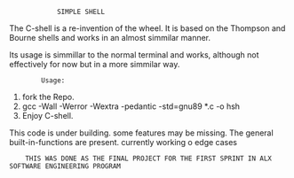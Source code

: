 				SIMPLE SHELL
The C-shell is a re-invention of the wheel. It is based on the Thompson and Bourne shells and works in an almost simmilar manner.

Its usage is simmillar to the normal terminal and works, although not effectively for now but in a more simmilar way.


			Usage:
 1. fork the Repo.
 2. gcc -Wall -Werror -Wextra -pedantic -std=gnu89 *.c -o hsh
 3. Enjoy C-shell.

This code is under building. some features may be missing. 
The general built-in-functions are present. 
currently working o edge cases 


		THIS WAS DONE AS THE FINAL PROJECT FOR THE FIRST SPRINT IN ALX SOFTWARE ENGINEERING PROGRAM
